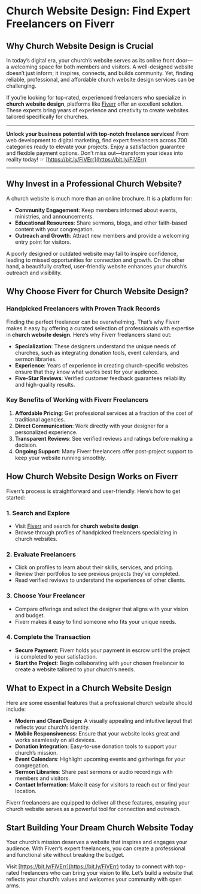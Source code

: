 # Church Website Design: Find Expert Freelancers on Fiverr

## Why Church Website Design is Crucial

In today’s digital era, your church’s website serves as its online front door—a welcoming space for both members and visitors. A well-designed website doesn’t just inform; it inspires, connects, and builds community. Yet, finding reliable, professional, and affordable church website design services can be challenging.

If you’re looking for top-rated, experienced freelancers who specialize in **church website design**, platforms like [Fiverr](https://bit.ly/FiVErr) offer an excellent solution. These experts bring years of experience and creativity to create websites tailored specifically for churches.

---

**Unlock your business potential with top-notch freelance services!** From web development to digital marketing, find expert freelancers across 700 categories ready to elevate your projects. Enjoy a satisfaction guarantee and flexible payment options. Don’t miss out—transform your ideas into reality today! ☞ [https://bit.ly/FiVErr](https://bit.ly/FiVErr)

---

## Why Invest in a Professional Church Website?

A church website is much more than an online brochure. It is a platform for:

- **Community Engagement**: Keep members informed about events, ministries, and announcements.
- **Educational Resources**: Share sermons, blogs, and other faith-based content with your congregation.
- **Outreach and Growth**: Attract new members and provide a welcoming entry point for visitors.

A poorly designed or outdated website may fail to inspire confidence, leading to missed opportunities for connection and growth. On the other hand, a beautifully crafted, user-friendly website enhances your church’s outreach and visibility.

## Why Choose Fiverr for Church Website Design?

### Handpicked Freelancers with Proven Track Records

Finding the perfect freelancer can be overwhelming. That’s why Fiverr makes it easy by offering a curated selection of professionals with expertise in **church website design**. Here’s why Fiverr freelancers stand out:

- **Specialization**: These designers understand the unique needs of churches, such as integrating donation tools, event calendars, and sermon libraries.
- **Experience**: Years of experience in creating church-specific websites ensure that they know what works best for your audience.
- **Five-Star Reviews**: Verified customer feedback guarantees reliability and high-quality results.

### Key Benefits of Working with Fiverr Freelancers

1. **Affordable Pricing**: Get professional services at a fraction of the cost of traditional agencies.
2. **Direct Communication**: Work directly with your designer for a personalized experience.
3. **Transparent Reviews**: See verified reviews and ratings before making a decision.
4. **Ongoing Support**: Many Fiverr freelancers offer post-project support to keep your website running smoothly.

## How Church Website Design Works on Fiverr

Fiverr’s process is straightforward and user-friendly. Here’s how to get started:

### 1. Search and Explore
- Visit [Fiverr](https://bit.ly/FiVErr) and search for **church website design**.
- Browse through profiles of handpicked freelancers specializing in church websites.

### 2. Evaluate Freelancers
- Click on profiles to learn about their skills, services, and pricing.
- Review their portfolios to see previous projects they’ve completed.
- Read verified reviews to understand the experiences of other clients.

### 3. Choose Your Freelancer
- Compare offerings and select the designer that aligns with your vision and budget.
- Fiverr makes it easy to find someone who fits your unique needs.

### 4. Complete the Transaction
- **Secure Payment**: Fiverr holds your payment in escrow until the project is completed to your satisfaction.
- **Start the Project**: Begin collaborating with your chosen freelancer to create a website tailored to your church’s needs.

## What to Expect in a Church Website Design

Here are some essential features that a professional church website should include:

- **Modern and Clean Design**: A visually appealing and intuitive layout that reflects your church’s identity.
- **Mobile Responsiveness**: Ensure that your website looks great and works seamlessly on all devices.
- **Donation Integration**: Easy-to-use donation tools to support your church’s mission.
- **Event Calendars**: Highlight upcoming events and gatherings for your congregation.
- **Sermon Libraries**: Share past sermons or audio recordings with members and visitors.
- **Contact Information**: Make it easy for visitors to reach out or find your location.

Fiverr freelancers are equipped to deliver all these features, ensuring your church website serves as a powerful tool for connection and outreach.

## Start Building Your Dream Church Website Today

Your church’s mission deserves a website that inspires and engages your audience. With Fiverr’s expert freelancers, you can create a professional and functional site without breaking the budget.

Visit [https://bit.ly/FiVErr](https://bit.ly/FiVErr) today to connect with top-rated freelancers who can bring your vision to life. Let’s build a website that reflects your church’s values and welcomes your community with open arms.

